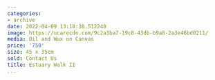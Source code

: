 ```yaml
---
categories:
- archive
date: 2022-04-09 13:18:38.512240
image: https://ucarecdn.com/9c2a3ba7-19c8-43db-b9a8-2a3e46bd0211/
media: Oil and Wax on Canvas
price: '750'
size: 45 x 35cm
sold: Contact Us
title: Estuary Walk II
...
```

